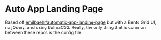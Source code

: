 # Auto App Landing Page

Based off [emilbaehr/automatic-app-landing-page](https://github.com/emilbaehr/automatic-app-landing-page) but with a Bento Grid UI, no jQuery, and using BulmaCSS. Really, the only thing that is common between these repos is the config file.
